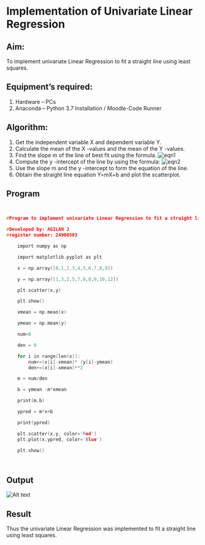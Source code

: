 # Implementation of Univariate Linear Regression
## Aim:
To implement univariate Linear Regression to fit a straight line using least squares.
## Equipment’s required:
1.	Hardware – PCs
2.	Anaconda – Python 3.7 Installation / Moodle-Code Runner
## Algorithm:
1.	Get the independent variable X and dependent variable Y.
2.	Calculate the mean of the X -values and the mean of the Y -values.
3.	Find the slope m of the line of best fit using the formula.
 ![eqn1](./eq1.jpg)
4.	Compute the y -intercept of the line by using the formula:
![eqn2](./eq2.jpg)  
5.	Use the slope m and the y -intercept to form the equation of the line.
6.	Obtain the straight line equation Y=mX+b and plot the scatterplot.
## Program
```c


#Program to implement univariate Linear Regression to fit a straight line using least squares.

#Developed by: AGILAN J
#register number: 24900503

    import numpy as np

    import matplotlib.pyplot as plt

    x = np.array([0,1,2,3,4,5,6,7,8,9])

    y = np.array([1,3,2,5,7,8,8,9,10,12])

    plt.scatter(x,y)

    plt.show()

    xmean = np.mean(x)

    ymean = np.mean(y)

    num=0

    den = 0

    for i in range(len(x)):
        num+=(x[i]-xmean)* (y[i]-ymean)
        den+=(x[i]-xmean)**2

    m = num/den

    b = ymean -m*xmean

    print(m,b)

    ypred = m*x+b

    print(ypred)

    plt.scatter(x,y, color='Red') 
    plt.plot(x,ypred, color='Blue')

    plt.show()




```
## Output
![Alt text](<Screenshot 2024-05-06 224015.png>)

## Result
Thus the univariate Linear Regression was implemented to fit a straight line using least squares.
